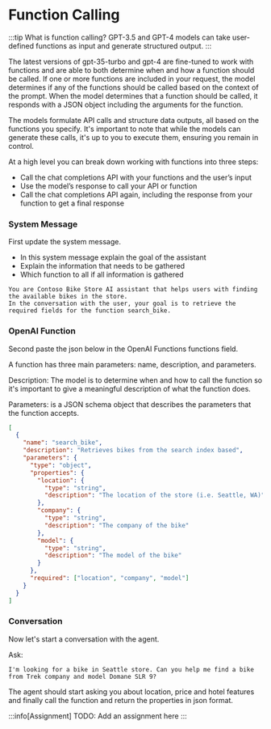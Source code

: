 # Function Calling

:::tip What is function calling?
GPT-3.5 and GPT-4 models can take user-defined functions as input and generate structured output.
:::

The latest versions of gpt-35-turbo and gpt-4 are fine-tuned to work with functions and are able to both determine when and how a function should be called. If one or more functions are included in your request, the model determines if any of the functions should be called based on the context of the prompt. When the model determines that a function should be called, it responds with a JSON object including the arguments for the function.

The models formulate API calls and structure data outputs, all based on the functions you specify. It's important to note that while the models can generate these calls, it's up to you to execute them, ensuring you remain in control.

At a high level you can break down working with functions into three steps:

- Call the chat completions API with your functions and the user’s input
- Use the model’s response to call your API or function
- Call the chat completions API again, including the response from your function to get a final response

### System Message

First update the system message.

- In this system message explain the goal of the assistant
- Explain the information that needs to be gathered
- Which function to all if all information is gathered

```text title="System Message"
You are Contoso Bike Store AI assistant that helps users with finding the available bikes in the store.
In the conversation with the user, your goal is to retrieve the required fields for the function search_bike.
```

### OpenAI Function

Second paste the json below in the OpenAI Functions functions field.

A function has three main parameters: name, description, and parameters.

Description: The model is to determine when and how to call the function so it's important to give a meaningful description of what the function does.

Parameters: is a JSON schema object that describes the parameters that the function accepts.

```json title="Functions"
[
  {
    "name": "search_bike",
    "description": "Retrieves bikes from the search index based",
    "parameters": {
      "type": "object",
      "properties": {
        "location": {
          "type": "string",
          "description": "The location of the store (i.e. Seattle, WA)"
        },
        "company": {
          "type": "string",
          "description": "The company of the bike"
        },
        "model": {
          "type": "string",
          "description": "The model of the bike"
        }
      },
      "required": ["location", "company", "model"]
    }
  }
]
```

### Conversation

Now let's start a conversation with the agent.

Ask:

```text title="User Message"
I'm looking for a bike in Seattle store. Can you help me find a bike from Trek company and model Domane SLR 9?
```

The agent should start asking you about location, price and hotel features and finally call the function and return the properties in json format.

:::info[Assignment]
TODO: Add an assignment here
:::
